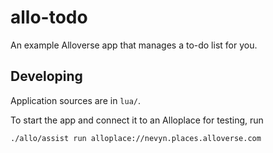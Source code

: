 # allo-todo

An example Alloverse app that manages a to-do list for you.


## Developing

Application sources are in `lua/`.

To start the app and connect it to an Alloplace for testing, run

```
./allo/assist run alloplace://nevyn.places.alloverse.com
```
